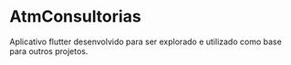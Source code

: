 # AtmConsultorias
Aplicativo flutter desenvolvido para ser explorado e utilizado como base para outros projetos.
